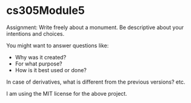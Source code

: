 # cs305Module5
Assignment:
Write freely about a monument.
Be descriptive about your intentions and choices.

You might want to answer questions like:
 - Why was it created?
 - For what purpose?
 - How is it best used or done?

In case of derivatives, what is different from the previous versions? etc.

I am using the MIT license for the above project.
